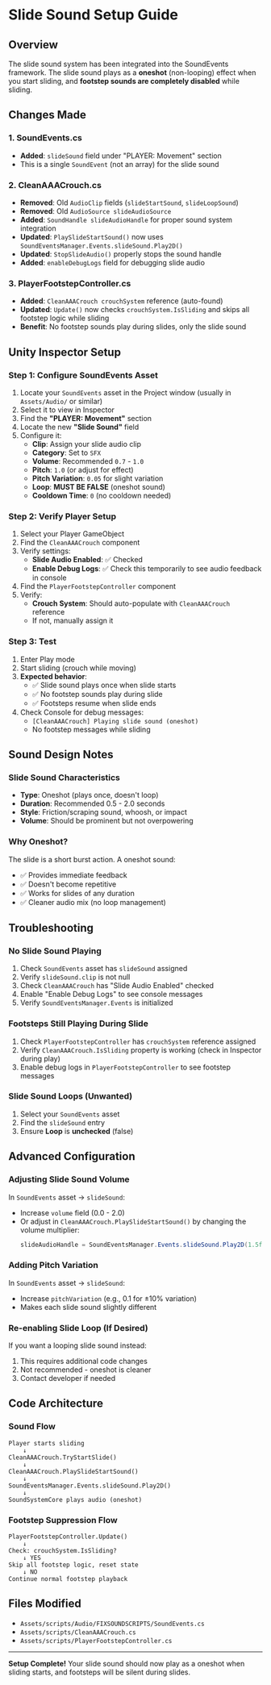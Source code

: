 # Slide Sound Setup Guide

## Overview
The slide sound system has been integrated into the SoundEvents framework. The slide sound plays as a **oneshot** (non-looping) effect when you start sliding, and **footstep sounds are completely disabled** while sliding.

## Changes Made

### 1. SoundEvents.cs
- **Added**: `slideSound` field under "PLAYER: Movement" section
- This is a single `SoundEvent` (not an array) for the slide sound

### 2. CleanAAACrouch.cs
- **Removed**: Old `AudioClip` fields (`slideStartSound`, `slideLoopSound`)
- **Removed**: Old `AudioSource slideAudioSource` 
- **Added**: `SoundHandle slideAudioHandle` for proper sound system integration
- **Updated**: `PlaySlideStartSound()` now uses `SoundEventsManager.Events.slideSound.Play2D()`
- **Updated**: `StopSlideAudio()` properly stops the sound handle
- **Added**: `enableDebugLogs` field for debugging slide audio

### 3. PlayerFootstepController.cs
- **Added**: `CleanAAACrouch crouchSystem` reference (auto-found)
- **Updated**: `Update()` now checks `crouchSystem.IsSliding` and skips all footstep logic while sliding
- **Benefit**: No footstep sounds play during slides, only the slide sound

## Unity Inspector Setup

### Step 1: Configure SoundEvents Asset
1. Locate your `SoundEvents` asset in the Project window (usually in `Assets/Audio/` or similar)
2. Select it to view in Inspector
3. Find the **"PLAYER: Movement"** section
4. Locate the new **"Slide Sound"** field
5. Configure it:
   - **Clip**: Assign your slide audio clip
   - **Category**: Set to `SFX`
   - **Volume**: Recommended `0.7` - `1.0`
   - **Pitch**: `1.0` (or adjust for effect)
   - **Pitch Variation**: `0.05` for slight variation
   - **Loop**: **MUST BE FALSE** (oneshot sound)
   - **Cooldown Time**: `0` (no cooldown needed)

### Step 2: Verify Player Setup
1. Select your Player GameObject
2. Find the `CleanAAACrouch` component
3. Verify settings:
   - **Slide Audio Enabled**: ✅ Checked
   - **Enable Debug Logs**: ✅ Check this temporarily to see audio feedback in console
4. Find the `PlayerFootstepController` component
5. Verify:
   - **Crouch System**: Should auto-populate with `CleanAAACrouch` reference
   - If not, manually assign it

### Step 3: Test
1. Enter Play mode
2. Start sliding (crouch while moving)
3. **Expected behavior**:
   - ✅ Slide sound plays once when slide starts
   - ✅ No footstep sounds play during slide
   - ✅ Footsteps resume when slide ends
4. Check Console for debug messages:
   - `[CleanAAACrouch] Playing slide sound (oneshot)`
   - No footstep messages while sliding

## Sound Design Notes

### Slide Sound Characteristics
- **Type**: Oneshot (plays once, doesn't loop)
- **Duration**: Recommended 0.5 - 2.0 seconds
- **Style**: Friction/scraping sound, whoosh, or impact
- **Volume**: Should be prominent but not overpowering

### Why Oneshot?
The slide is a short burst action. A oneshot sound:
- ✅ Provides immediate feedback
- ✅ Doesn't become repetitive
- ✅ Works for slides of any duration
- ✅ Cleaner audio mix (no loop management)

## Troubleshooting

### No Slide Sound Playing
1. Check `SoundEvents` asset has `slideSound` assigned
2. Verify `slideSound.clip` is not null
3. Check `CleanAAACrouch` has "Slide Audio Enabled" checked
4. Enable "Enable Debug Logs" to see console messages
5. Verify `SoundEventsManager.Events` is initialized

### Footsteps Still Playing During Slide
1. Check `PlayerFootstepController` has `crouchSystem` reference assigned
2. Verify `CleanAAACrouch.IsSliding` property is working (check in Inspector during play)
3. Enable debug logs in `PlayerFootstepController` to see footstep messages

### Slide Sound Loops (Unwanted)
1. Select your `SoundEvents` asset
2. Find the `slideSound` entry
3. Ensure **Loop** is **unchecked** (false)

## Advanced Configuration

### Adjusting Slide Sound Volume
In `SoundEvents` asset → `slideSound`:
- Increase `volume` field (0.0 - 2.0)
- Or adjust in `CleanAAACrouch.PlaySlideStartSound()` by changing the volume multiplier:
  ```csharp
  slideAudioHandle = SoundEventsManager.Events.slideSound.Play2D(1.5f); // 150% volume
  ```

### Adding Pitch Variation
In `SoundEvents` asset → `slideSound`:
- Increase `pitchVariation` (e.g., 0.1 for ±10% variation)
- Makes each slide sound slightly different

### Re-enabling Slide Loop (If Desired)
If you want a looping slide sound instead:
1. This requires additional code changes
2. Not recommended - oneshot is cleaner
3. Contact developer if needed

## Code Architecture

### Sound Flow
```
Player starts sliding
    ↓
CleanAAACrouch.TryStartSlide()
    ↓
CleanAAACrouch.PlaySlideStartSound()
    ↓
SoundEventsManager.Events.slideSound.Play2D()
    ↓
SoundSystemCore plays audio (oneshot)
```

### Footstep Suppression Flow
```
PlayerFootstepController.Update()
    ↓
Check: crouchSystem.IsSliding?
    ↓ YES
Skip all footstep logic, reset state
    ↓ NO
Continue normal footstep playback
```

## Files Modified
- `Assets/scripts/Audio/FIXSOUNDSCRIPTS/SoundEvents.cs`
- `Assets/scripts/CleanAAACrouch.cs`
- `Assets/scripts/PlayerFootstepController.cs`

---

**Setup Complete!** Your slide sound should now play as a oneshot when sliding starts, and footsteps will be silent during slides.
